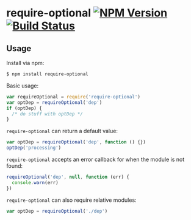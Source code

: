 # require-optional [![NPM Version][npm-image]][npm-url] [![Build Status][travis-image]][travis-url]

## Usage

Install via npm:

```bash
$ npm install require-optional
```

Basic usage:

```javascript
var requireOptional = require('require-optional')
var optDep = requireOptional('dep')
if (optDep) {
  /* do stuff with optDep */
}
```

`require-optional` can return a default value:

```javascript
var optDep = requireOptional('dep', function () {})
optDep('processing')
```

`require-optional` accepts an error callback for when the module is not found:

```javascript
requireOptional('dep', null, function (err) {
  console.warn(err)
})
```

`require-optional` can also require relative modules:

```javascript
var optDep = requireOptional('./dep')
```

[npm-image]: https://img.shields.io/npm/v/require-optional.svg?style=flat
[npm-url]: https://npmjs.org/package/require-optional
[travis-image]: https://img.shields.io/travis/fengb/require-optional.svg?style=flat
[travis-url]: https://travis-ci.org/fengb/require-optional
